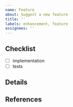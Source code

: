```yaml
---
name: Feature
about: Suggest a new feature
title: ''
labels: enhancement, feature
assignees: ''
---
```


<!-- add a brief description of the operator being suggested -->

## Checklist

- [ ] implementation
- [ ] tests

## Details

<!-- add code snippets and/or a more in-depth description of the implementation details -->

## References <!-- optional -->

<!--

 - [name](href)

-->
